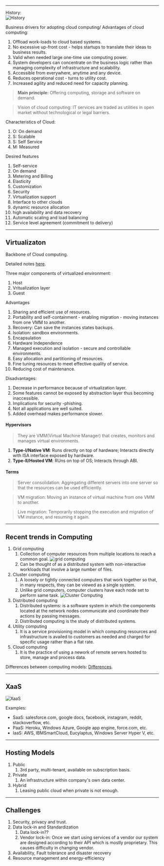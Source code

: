 ----
History:  
![History](../../Images/Cloud%20Computing/Cloud%20Computing%20History.png)


Business drivers for adopting cloud computing/
Advantages of cloud computing:
1. Offload work-loads to cloud based systems.
2. No excessive up-front cost - helps startups to translate their ideas to business results.
3. Valid when needed large one-time use computing power.
4. System developers can concentrate on the business logic rather than managing complexity of infrastructure and scalability.
5. Accessible from everywhere, anytime and any device.
6. Reduces operational cost - turns to utility cost.
7. Increased agility and reduced need for capacity planning.


> **Main principle:** Offering computing, storage and software on demand.

> Vision of cloud computing: IT services are traded as utilities in open market without technological or legal barriers.

Characteristics of Cloud:
1. O: On demand
2. S: Scalable
3. S: Self Service
4. M: Measured

Desired features
1. Self-service
2. On demand
3. Metering and Billing
4. Elasticity
5. Customization
6. Security
7. Virtualization support
8. Interface to other clouds
9. dynamic resource allocation
10. high availability and data recovery
11. Automatic scaling and load balancing
12. Service level agreement (commitment to delivery)

----
## Virtualizaton
Backbone of Cloud computing.  

Detailed notes [here](../Chapter%203%20-%20Virtualization.md).  

Three major components of virtualized environment:
1. Host
2. Vritualization layer
3. Guest

Advantages
1. Sharing and efficient use of resources.
2. Portability and self-containment - enabling migration - moving instances from one VMM to another.
3. Recovery: Can save the instances states backups.
4. Isolation: sandbox environments.
5. Encapsulation
6. Hardware Independence
7. Managed execution and isolation - secure and controllable environments.
8. Easy allocation and partitioning of resources.
9. Fine tuning resources to meet effective quality of service.
10. Reducing cost of maintenance.

Disadvantages:
1. Decrease in performance because of virtualization layer.
2. Some features cannot be exposed by abstraction layer thus becoming inaccessible.
3. Implications for security -phishing.
4. Not all applications are well suited.
5. Added overhead makes performance slower.

#### Hypervisors
>They are VMM(Virtual Machine Manager) that creates, monitors and manages virtual environments.

1. **Type-I/Native VM**: Runs directly on top of hardware; Interacts directly with ISA interface exposed by hardware.
2. **Type-II/Hosted VM**: RUns on top of OS; Interacts through ABI.

#### Terms
> Server consolidation: Aggregating different servers into one server so that the resources can be used efficiently.

> VM migration: Moving an instance of virtual machine from one VMM to another.

> Live migration: Temporarily stopping the execution and migration of VM instance, and resuming it again.


----
## Recent trends in Computing
1. Grid computing
	1. Collection of computer resources from multiple locations to reach a common goal. ![grid computing](../../Images/Cloud%20Computing/grid_computing.png)
	2. Can be thought of as a distributed system with non-interactive workloads that involve a large number of files.
2. Cluster computing
	1. A loosely or tightly connected computers that work together so that, in many respects, they can be viewed as a single system.
	2. Unlike grid computers, computer clusters have each node set to perform same task. ![Cluster Computing](../../Images/Cloud%20Computing/cluster_computing.png)
3. Distributed computing
	1. Distributed systems: is a software system in which the components located at the network nodes communicate and coordinate their actions by passing messages.
	2. Distributed computing is the study of distributed systems.
4. Utility computing
	1. It is a service provisioning model in which computing resources and infrastructure is availed to customers as needed and charged for specific usage rather than a flat rate.
5. Cloud computing
	1. It is the practice of using a nework of remote servers hosted to store, manage and process data.

Differences between computing models: [Differences](../Differences.md).

----
## XaaS
![XaaS](../../Images/Cloud%20Computing/XaaS.png)

Examples:
- SaaS: salesforce.com, google docs, facebook, instagram, reddit, stackoverflow, etc.
- PaaS: Heroku, Windows Azure, Google app engine, force.com, etc.
- IaaS: AWS, IBMSmartCloud, Eucylaptus, Windows Server Hyper V, etc.

----
## Hosting Models
1. Public
	1. 3rd party, multi-tenant, available on subscription basis.
2. Private
	1. An infrastructure within company's own data center.
3. Hybrid
	1. Leasing public cloud when private is not enough.

----
## Challenges
1. Security, privacy and trust.
2. Data lock-in and Standardization
	1. Data lock-in??
	2. Vendor lock-in: Once we start using services of a vendor our system are designed according to their API which is mostly proprietary. This causes difficulty in changing vendor.
3. Availability, Fault tolerance and disaster recovery
4. Resource management and energy-efficiency


